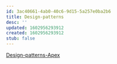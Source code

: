 ```yaml
---
id: 3ac40661-4ab0-40c6-9d15-5a257e0ba2b6
title: Design-patterns
desc: ''
updated: 1602956293912
created: 1602956293912
stub: false
---
```


 [Design-patterns-Apex](https://developer.salesforce.com/wiki/apex_design_patterns)
